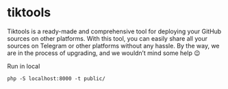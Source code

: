 # tiktools
Tiktools is a ready-made and comprehensive tool for deploying your GitHub sources on other platforms. With this tool, you can easily share all your sources on Telegram or other platforms without any hassle. By the way, we are in the process of upgrading, and we wouldn’t mind some help 😉

Run in local
```
php -S localhost:8000 -t public/
```

